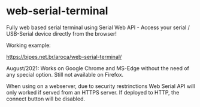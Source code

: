 # web-serial-terminal
Fully web based serial terminal using Serial Web API - Access your serial / USB-Serial device directly from the browser!

Working example: 

https://bipes.net.br/aroca/web-serial-terminal/

August/2021: Works on Google Chrome and MS-Edge without the need of any special option. Still not available on Firefox.

When using on a webserver, due to security restrinctions Web Serial API will only worked if served from an HTTPS server. If deployed to HTTP, the connect button will be disabled.
